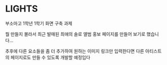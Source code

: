 # LIGHTS
부소마고 1학년 1학기 화면 구축 과제

뭘 만들지 몰라서
최근 발매된 최애의 솔로 앨범 홍보 페이지를
만들어 보기로 했습니다...

추후에 다른 요소들을 좀 더 추가하여
원하는 이미지 링크만 입력한다면
다른 아티스트의 페이지로도 만들 수 있도록
개발할 예정입다
